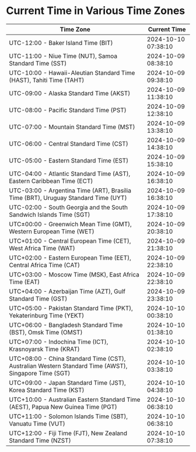 # Current Time in Various Time Zones

| Time Zone | Current Time |
|-----------|--------------|
| UTC-12:00 - Baker Island Time (BIT) | 2024-10-10 07:38:10 |
| UTC-11:00 - Niue Time (NUT), Samoa Standard Time (SST) | 2024-10-09 08:38:10 |
| UTC-10:00 - Hawaii-Aleutian Standard Time (HAST), Tahiti Time (TAHT) | 2024-10-09 09:38:10 |
| UTC-09:00 - Alaska Standard Time (AKST) | 2024-10-09 11:38:10 |
| UTC-08:00 - Pacific Standard Time (PST) | 2024-10-09 12:38:10 |
| UTC-07:00 - Mountain Standard Time (MST) | 2024-10-09 13:38:10 |
| UTC-06:00 - Central Standard Time (CST) | 2024-10-09 14:38:10 |
| UTC-05:00 - Eastern Standard Time (EST) | 2024-10-09 15:38:10 |
| UTC-04:00 - Atlantic Standard Time (AST), Eastern Caribbean Time (ECT) | 2024-10-09 16:38:10 |
| UTC-03:00 - Argentina Time (ART), Brasília Time (BRT), Uruguay Standard Time (UYT) | 2024-10-09 16:38:10 |
| UTC-02:00 - South Georgia and the South Sandwich Islands Time (SGT) | 2024-10-09 17:38:10 |
| UTC±00:00 - Greenwich Mean Time (GMT), Western European Time (WET) | 2024-10-09 20:38:10 |
| UTC+01:00 - Central European Time (CET), West Africa Time (WAT) | 2024-10-09 21:38:10 |
| UTC+02:00 - Eastern European Time (EET), Central Africa Time (CAT) | 2024-10-09 22:38:10 |
| UTC+03:00 - Moscow Time (MSK), East Africa Time (EAT) | 2024-10-09 22:38:10 |
| UTC+04:00 - Azerbaijan Time (AZT), Gulf Standard Time (GST) | 2024-10-09 23:38:10 |
| UTC+05:00 - Pakistan Standard Time (PKT), Yekaterinburg Time (YEKT) | 2024-10-10 00:38:10 |
| UTC+06:00 - Bangladesh Standard Time (BST), Omsk Time (OMST) | 2024-10-10 01:38:10 |
| UTC+07:00 - Indochina Time (ICT), Krasnoyarsk Time (KRAT) | 2024-10-10 02:38:10 |
| UTC+08:00 - China Standard Time (CST), Australian Western Standard Time (AWST), Singapore Time (SGT) | 2024-10-10 03:38:10 |
| UTC+09:00 - Japan Standard Time (JST), Korea Standard Time (KST) | 2024-10-10 04:38:10 |
| UTC+10:00 - Australian Eastern Standard Time (AEST), Papua New Guinea Time (PGT) | 2024-10-10 06:38:10 |
| UTC+11:00 - Solomon Islands Time (SBT), Vanuatu Time (VUT) | 2024-10-10 06:38:10 |
| UTC+12:00 - Fiji Time (FJT), New Zealand Standard Time (NZST) | 2024-10-10 07:38:10 |
